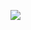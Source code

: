 <a href="https://www.instagram.com/itsyunsung" target="_blank"><img src="https://img.shields.io/badge/Instagram-#E4405F?style=flat&logo=Instagram&logoColor=white"/></a>
